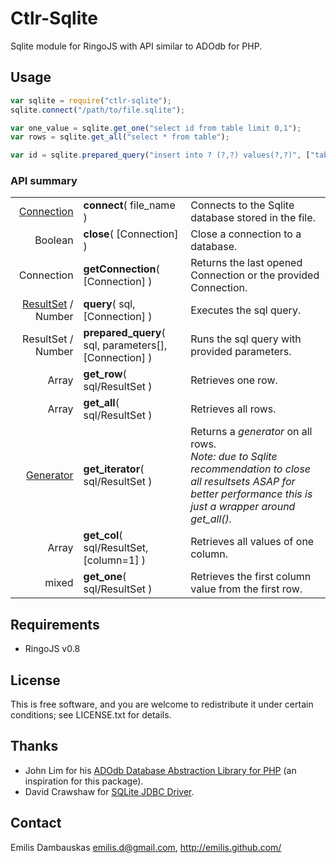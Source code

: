 # Ctlr-Sqlite

Sqlite module for RingoJS with API similar to ADOdb for PHP.

## Usage

```javascript
var sqlite = require("ctlr-sqlite");
sqlite.connect("/path/to/file.sqlite");

var one_value = sqlite.get_one("select id from table limit 0,1");
var rows = sqlite.get_all("select * from table");

var id = sqlite.prepared_query("insert into ? (?,?) values(?,?)", ["table", "name", "email", "User", "user@example.org"]);
```

### API summary

<table><tbody>
<tr><td align="right"><a href="http://download.oracle.com/javase/6/docs/api/java/sql/Connection.html">Connection</a></td>
    <td><b>connect</b>( file_name )
        </td><td>Connects to the Sqlite database stored in the file.</td></tr>
<tr><td align="right">Boolean</td>
    <td><b>close</b>( [Connection] )
        </td><td>Close a connection to a database.</td></tr>
<tr><td align="right">Connection</td>
    <td><b>getConnection</b>( [Connection] )
        </td><td>Returns the last opened Connection or the provided Connection.</td></tr>
<tr><td align="right"><a href="http://download.oracle.com/javase/6/docs/api/java/sql/ResultSet.html">ResultSet</a> / Number</td>
    <td><b>query</b>( sql, [Connection] )
        </td><td>Executes the sql query.</td></tr>
<tr><td align="right">ResultSet / Number</td>
    <td><b>prepared_query</b>( sql, parameters[], [Connection] )
        </td><td>Runs the sql query with provided parameters.</td></tr>
<tr><td align="right">Array</td>
    <td><b>get_row</b>( sql/ResultSet )
        </td><td>Retrieves one row.</td></tr>
<tr><td align="right">Array</td>
    <td><b>get_all</b>( sql/ResultSet )
        </td><td>Retrieves all rows.</td></tr>
<tr><td align="right"><a href="https://developer.mozilla.org/en/JavaScript/Guide/Iterators_and_Generators#Generators.3a_a_better_way_to_build_Iterators">Generator</a></td>
    <td><b>get_iterator</b>( sql/ResultSet )
        </td><td>Returns a <em>generator</em> on all rows.
        <br><em>Note: due to Sqlite recommendation to close all resultsets ASAP for better performance this is just a wrapper around <em>get_all()</em>.</td></tr>
<tr><td align="right">Array</td>
    <td><b>get_col</b>( sql/ResultSet, [column=1] )
        </td><td>Retrieves all values of one column.</td></tr>
<tr><td align="right">mixed</td>
    <td><b>get_one</b>( sql/ResultSet )
        </td><td>Retrieves the first column value from the first row.</td></tr>
</tbody></table>

## Requirements

- RingoJS v0.8

## License

This is free software, and you are welcome to redistribute it under certain conditions; see LICENSE.txt for details.

## Thanks 

- John Lim for his <a href="http://adodb.sourceforge.net/">ADOdb Database Abstraction Library for PHP</a> (an inspiration for this package).
- David Crawshaw for <a href="http://www.zentus.com/sqlitejdbc/">SQLite JDBC Driver</a>.

## Contact

Emilis Dambauskas <emilis.d@gmail.com>, <http://emilis.github.com/>
